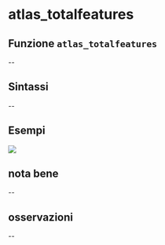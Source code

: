 # atlas\_totalfeatures

## Funzione `atlas_totalfeatures`

--

## Sintassi

--

## Esempi

![](https://github.com/pigreco/HfcQGIS/tree/852bbb62a0d5b7739914d4de0ea5b1ebbb5d81d1/img/variabili/atlas_totalfeatures/atlas_totalfeatures1.png)

## nota bene

--

## osservazioni

--

